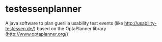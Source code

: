 # testessenplanner
A java software to plan guerilla usability test events (like http://usability-testessen.de/) based on the OptaPlanner library (http://www.optaplanner.org/)
